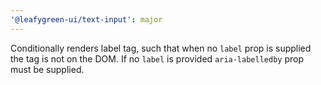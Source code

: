 ```yaml
---
'@leafygreen-ui/text-input': major
---
```


Conditionally renders label tag, such that when no `label` prop is supplied the tag is not on the DOM. If no `label` is provided `aria-labelledby` prop must be supplied.

